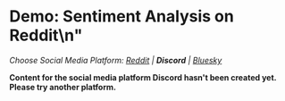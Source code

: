 # Demo: Sentiment Analysis on Reddit\n"
_Choose Social Media Platform: <a href='../../../reddit/ch08_data_mining/06_sentiment_analysis/03_demo_sentiment.html'>Reddit</a> | __Discord__ | <a href='../../../bsky/ch08_data_mining/06_sentiment_analysis/03_demo_sentiment.html'>Bluesky</a>_

__Content for the social media platform Discord hasn't been created yet. Please try another platform.__